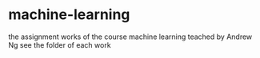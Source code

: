 # machine-learning
the assignment works of the course machine learning teached by Andrew Ng
see the folder of each work
